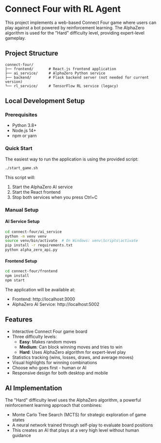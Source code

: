 # Connect Four with RL Agent

This project implements a web-based Connect Four game where users can play against a bot powered by reinforcement learning. The AlphaZero algorithm is used for the "Hard" difficulty level, providing expert-level gameplay.

## Project Structure

```
connect-four/
├── frontend/       # React.js frontend application
├── ai_service/     # AlphaZero Python service
├── backend/        # Flask backend server (not needed for current version)
└── rl_service/     # TensorFlow RL service (legacy)
```

## Local Development Setup

### Prerequisites
- Python 3.8+
- Node.js 14+
- npm or yarn

### Quick Start
The easiest way to run the application is using the provided script:

```bash
./start_game.sh
```

This script will:
1. Start the AlphaZero AI service
2. Start the React frontend
3. Stop both services when you press Ctrl+C

### Manual Setup

#### AI Service Setup
```bash
cd connect-four/ai_service
python -m venv venv
source venv/bin/activate  # On Windows: venv\Scripts\activate
pip install -r requirements.txt
python alpha_zero_api.py
```

#### Frontend Setup
```bash
cd connect-four/frontend
npm install
npm start
```

The application will be available at:
- Frontend: http://localhost:3000
- AlphaZero AI Service: http://localhost:5002

## Features
- Interactive Connect Four game board
- Three difficulty levels:
  - **Easy**: Makes random moves
  - **Medium**: Can block winning moves and tries to win
  - **Hard**: Uses AlphaZero algorithm for expert-level play
- Statistics tracking (wins, losses, draws, and average moves)
- Visual highlights for winning combinations
- Choose who goes first - human or AI
- Responsive design for both desktop and mobile

## AI Implementation
The "Hard" difficulty level uses the AlphaZero algorithm, a powerful reinforcement learning approach that combines:
- Monte Carlo Tree Search (MCTS) for strategic exploration of game states
- A neural network trained through self-play to evaluate board positions
- This creates an AI that plays at a very high level without human guidance 